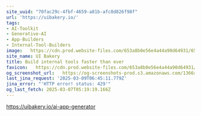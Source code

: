 ```yaml
---
site_uuid: "70fac29c-4fbf-4659-a81b-afc0d826f98f"
url: 'https://uibakery.io/'
tags:
- AI-Toolkit
- Generative-AI
- App-Builders
- Internal-Tool-Builders
image:   https://cdn.prod.website-files.com/653a8b0e56e4a44a90d64931/659ed2f56dbcf48f729b3094_UIb%20(2).png
site_name: UI Bakery
title: Build internal tools faster than ever
favicon:   https://cdn.prod.website-files.com/653a8b0e56e4a44a90d64931/659092c4263a51a2739ebba2_fav.png
og_screenshot_url:   https://og-screenshots-prod.s3.amazonaws.com/1366x768/80/false/502afb5e36da691bbe35bc7a53dca9e5d25db9302f35b31e9d01b1bfdef46971.jpeg
last_jina_request: '2025-03-09T06:45:11.779Z'
jina_error: "'HTTP error! status: 429'"
og_last_fetch: 2025-03-07T05:19:19.166Z
---
```

https://uibakery.io/ai-app-generator
